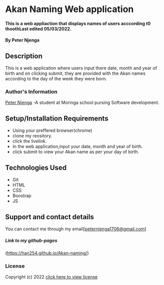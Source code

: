 # Akan Naming Web application

#### This is a web appliaction that displays names of users acccording t0 thoothLast edited 05/03/2022.

#### By **Peter Njenga**

## Description

This is a web application where users input there date, month and year of birth and on clicking submit, they are provided with the Akan names according to the day of the week they were born.
### Author's Information
[Peter Njenga](https://github.com/han254)
-A student at Moringa school pursing Software development.

## Setup/Installation Requirements
* Using your preffered browser(chrome)
* clone my reository.
* click the livelink.
* In the web application,input your date, month and year of birth.
* click submit to view your Akan name as per your day of birth.

## Technologies Used
* Git
* HTML
* CSS
* Boostrap
* JS 

## Support and contact details

You can contact me through my email[peternjenga1706@gmail.com]

##### Link to my github-pages
(https://han254.github.io/Akan-naming/)
### License

Copyright (c) 2022 [click here to view license](LICENSE)
